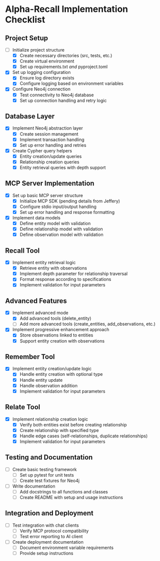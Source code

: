 # Alpha-Recall Implementation Checklist

## Project Setup

- [ ] Initialize project structure
  - [x] Create necessary directories (src, tests, etc.)
  - [x] Create virtual environment
  - [x] Set up requirements.txt _and_ pyproject.toml
- [x] Set up logging configuration
  - [x] Ensure log directory exists
  - [x] Configure logging based on environment variables
- [x] Configure Neo4j connection
  - [x] Test connectivity to Neo4j database
  - [x] Set up connection handling and retry logic

## Database Layer

- [x] Implement Neo4j abstraction layer
  - [x] Create session management
  - [x] Implement transaction handling
  - [x] Set up error handling and retries
- [x] Create Cypher query helpers
  - [x] Entity creation/update queries
  - [x] Relationship creation queries
  - [x] Entity retrieval queries with depth support

## MCP Server Implementation

- [x] Set up basic MCP server structure
  - [x] Initialize MCP SDK (pending details from Jeffery)
  - [x] Configure stdio input/output handling
  - [x] Set up error handling and response formatting
- [x] Implement data models
  - [x] Define entity model with validation
  - [x] Define relationship model with validation
  - [x] Define observation model with validation

## Recall Tool
- [x] Implement entity retrieval logic
  - [x] Retrieve entity with observations
  - [x] Implement depth parameter for relationship traversal
  - [x] Format response according to specifications
  - [x] Implement validation for input parameters

## Advanced Features

- [x] Implement advanced mode
  - [x] Add advanced tools (delete_entity)
  - [ ] Add more advanced tools (create_entities, add_observations, etc.)
- [x] Implement progressive enhancement approach
  - [x] Store observations linked to entities
  - [x] Support entity creation with observations

## Remember Tool
- [x] Implement entity creation/update logic
  - [x] Handle entity creation with optional type
  - [x] Handle entity update
  - [x] Handle observation addition
  - [x] Implement validation for input parameters

## Relate Tool
- [x] Implement relationship creation logic
  - [x] Verify both entities exist before creating relationship
  - [x] Create relationship with specified type
  - [x] Handle edge cases (self-relationships, duplicate relationships)
  - [x] Implement validation for input parameters

## Testing and Documentation

- [ ] Create basic testing framework
  - [ ] Set up pytest for unit tests
  - [ ] Create test fixtures for Neo4j
- [ ] Write documentation
  - [ ] Add docstrings to all functions and classes
  - [ ] Create README with setup and usage instructions

## Integration and Deployment

- [ ] Test integration with chat clients
  - [ ] Verify MCP protocol compatibility
  - [ ] Test error reporting to AI client
- [ ] Create deployment documentation
  - [ ] Document environment variable requirements
  - [ ] Provide setup instructions
